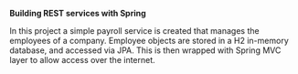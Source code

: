 **Building REST services with Spring**

In this project a simple payroll service is created that manages the employees of a company. 
Employee objects are stored in a H2 in-memory database, and accessed via JPA. This is then wrapped with Spring MVC layer to allow access over the internet.
